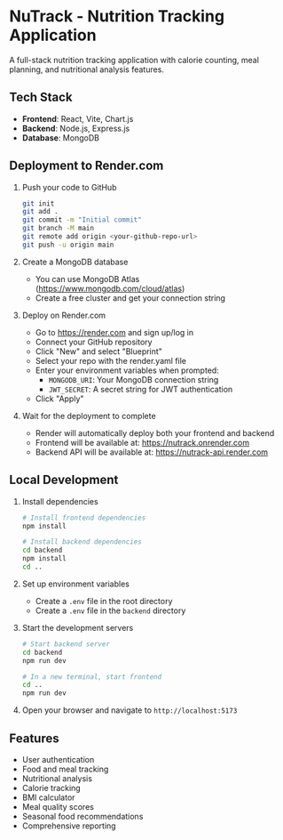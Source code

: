 # NuTrack - Nutrition Tracking Application

A full-stack nutrition tracking application with calorie counting, meal planning, and nutritional analysis features.

## Tech Stack

- **Frontend**: React, Vite, Chart.js
- **Backend**: Node.js, Express.js
- **Database**: MongoDB

## Deployment to Render.com

1. Push your code to GitHub
   ```bash
   git init
   git add .
   git commit -m "Initial commit"
   git branch -M main
   git remote add origin <your-github-repo-url>
   git push -u origin main
   ```

2. Create a MongoDB database
   - You can use MongoDB Atlas (https://www.mongodb.com/cloud/atlas)
   - Create a free cluster and get your connection string

3. Deploy on Render.com
   - Go to https://render.com and sign up/log in
   - Connect your GitHub repository
   - Click "New" and select "Blueprint"
   - Select your repo with the render.yaml file
   - Enter your environment variables when prompted:
     - `MONGODB_URI`: Your MongoDB connection string
     - `JWT_SECRET`: A secret string for JWT authentication
   - Click "Apply"

4. Wait for the deployment to complete
   - Render will automatically deploy both your frontend and backend
   - Frontend will be available at: https://nutrack.onrender.com
   - Backend API will be available at: https://nutrack-api.render.com

## Local Development

1. Install dependencies
   ```bash
   # Install frontend dependencies
   npm install
   
   # Install backend dependencies
   cd backend
   npm install
   cd ..
   ```

2. Set up environment variables
   - Create a `.env` file in the root directory
   - Create a `.env` file in the `backend` directory

3. Start the development servers
   ```bash
   # Start backend server
   cd backend
   npm run dev
   
   # In a new terminal, start frontend
   cd ..
   npm run dev
   ```

4. Open your browser and navigate to `http://localhost:5173`

## Features

- User authentication
- Food and meal tracking
- Nutritional analysis
- Calorie tracking
- BMI calculator
- Meal quality scores
- Seasonal food recommendations
- Comprehensive reporting
